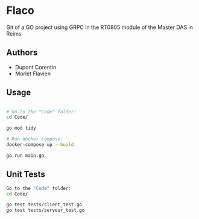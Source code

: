 
# Flaco

Git of a GO project using GRPC in the RT0805 module of the Master DAS in Reims

## Authors

- Dupont Corentin
- Morlet Flavien


## Usage



```bash

# Go to the "Code" folder:
cd Code/

go mod tidy

# Run docker-compose:
docker-compose up --build

go run main.go
```

## Unit Tests



```bash
Go to the "Code" folder:
cd Code/

go test tests/client_test.go
go test tests/serveur_test.go
```